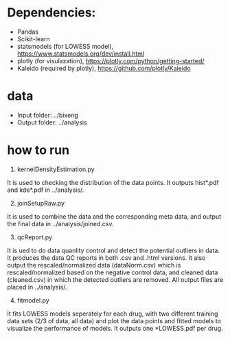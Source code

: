 # Dependencies:
- Pandas
- Scikit-learn 
- statsmodels (for LOWESS model), https://www.statsmodels.org/dev/install.html
- plotly (for visulazation), https://plotly.com/python/getting-started/
- Kaleido (required by plotly), https://github.com/plotly/Kaleido

# data
- Input folder: ../bixeng
- Output folder: ../analysis

# how to run
1. kernelDensityEstimation.py

 It is used to checking the distribution of the data points. It outputs hist*.pdf and kde*.pdf in ../analysis/.

2. joinSetupRaw.py

 It is used to combine the data and the corresponding meta data, and output the final data in ../analysis/joined.csv.

3. qcReport.py

 It is ued to do data quanlity control and detect the potential outliers in data. It produces the data QC reports in both .csv and .html versions. It also output the rescaled/normalized data (dataNorm.csv) which is rescaled/normalized based on the negative control data, and cleaned data (cleaned.csv) in which the detected outliers are removed. All output files are placed in ../analysis/. 

4. fitmodel.py

 It fits LOWESS models seperately for each drug, with two different training data sets (2/3 of data, all data) and plot the data points and fitted models to visualize the performance of models. It outputs one *LOWESS.pdf per drug.

